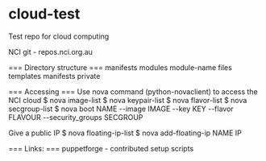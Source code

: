 cloud-test
==========

Test repo for cloud computing

NCI git - repos.nci.org.au

=== Directory structure ===
manifests
modules
    module-name
            files
            templates
            manifests
private

=== Accessing ===
Use nova command (python-novaclient) to access the NCI cloud
$ nova image-list
$ nova keypair-list
$ nova flavor-list
$ nova secgroup-list
$ nova boot NAME --image IMAGE --key KEY --flavor FLAVOUR --security_groups SECGROUP

Give a public IP
$ nova floating-ip-list
$ nova add-floating-ip NAME IP


=== Links: ===
puppetforge - contributed setup scripts
